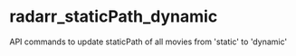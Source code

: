 # radarr_staticPath_dynamic
API commands to update staticPath of all movies from 'static' to 'dynamic'
